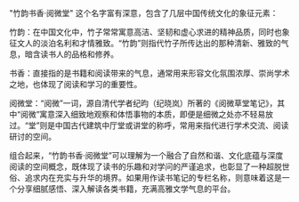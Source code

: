 "竹韵书香·阅微堂" 这个名字富有深意，包含了几层中国传统文化的象征元素：

竹韵：在中国文化中，竹子常常寓意高洁、坚韧和虚心求进的精神品质，同时也象征文人的淡泊名利和才情雅致。“竹韵”则指代竹子所传达出的那种清新、雅致的气息，暗含读书人的品格和修养。

书香：直接指的是书籍和阅读带来的气息，通常用来形容文化氛围浓厚、崇尚学术之地，也体现了阅读和学习的重要性。

阅微堂：“阅微”一词，源自清代学者纪昀（纪晓岚）所著的《阅微草堂笔记》，其中“阅微”寓意深入细致地观察和体悟事物的本质，即便是细微之处亦不轻易放过。“堂”则是中国古代建筑中厅堂或讲堂的称呼，常用来指代进行学术交流、阅读研讨的空间。

组合起来，“竹韵书香·阅微堂”可以理解为一个融合了自然和谐、文化底蕴与深度阅读的空间概念，既体现了读书的乐趣和对学问的严谨追求，也彰显了一种超脱世俗、追求内在充实与升华的境界。如果用作读书笔记的专栏名称，则意味着这是一个分享细腻感悟、深入解读各类书籍，充满高雅文学气息的平台。
